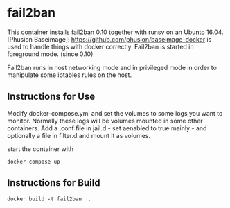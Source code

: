 # fail2ban

This container installs fail2ban 0.10 together with runsv on an Ubunto 16.04.
[Phusion Baseimage]: https://github.com/phusion/baseimage-docker is used to handle things with docker correctly.
Fail2ban is started in foreground mode. (since 0.10)

Fail2ban runs in host networking mode and in privileged mode in order to manipulate some iptables rules on the host.

## Instructions for Use

Modify docker-compose.yml and set the volumes to some logs you want to monitor. Normally these logs will be volumes mounted in some other containers.
Add a <service>.conf file in jail.d - set aenabled to true mainly - and optionally a <servicefilter> file in filter.d and mount it as volumes.

start the container with
```
docker-compose up
```
## Instructions for Build
```
docker build -t fail2ban  .
```
